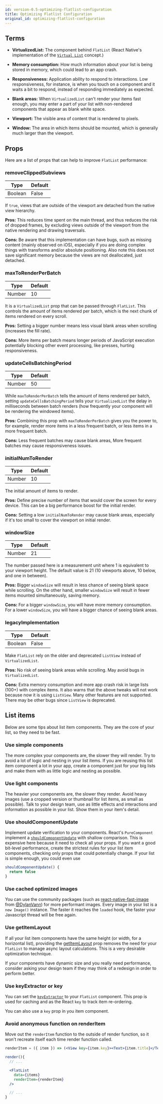```yaml
---
id: version-0.5-optimizing-flatlist-configuration
title: Optimizing Flatlist Configuration
original_id: optimizing-flatlist-configuration
---
```


## Terms

- **VirtualizedList:** The component behind `FlatList` (React Native's implementation of the [`Virtual List`](https://bvaughn.github.io/react-virtualized/#/components/List) concept.)

- **Memory consumption:** How much information about your list is being stored in memory, which could lead to an app crash.

- **Responsiveness:** Application ability to respond to interactions. Low responsiveness, for instance, is when you touch on a component and it waits a bit to respond, instead of responding immediately as expected.

- **Blank areas:** When `VirtualizedList` can't render your items fast enough, you may enter a part of your list with non-rendered components that appear as blank white space.

- **Viewport:** The visible area of content that is rendered to pixels.

- **Window:** The area in which items should be mounted, which is generally much larger than the viewport.

## Props

Here are a list of props that can help to improve `FlatList` performance:

### removeClippedSubviews

| Type    | Default |
| ------- | ------- |
| Boolean | False   |

If `true`, views that are outside of the viewport are detached from the native view hierarchy.

**Pros:** This reduces time spent on the main thread, and thus reduces the risk of dropped frames, by excluding views outside of the viewport from the native rendering and drawing traversals.

**Cons:** Be aware that this implementation can have bugs, such as missing content (mainly observed on iOS), especially if you are doing complex things with transforms and/or absolute positioning. Also note this does not save significant memory because the views are not deallocated, just detached.

### maxToRenderPerBatch

| Type   | Default |
| ------ | ------- |
| Number | 10      |

It is a `VirtualizedList` prop that can be passed through `FlatList`. This controls the amount of items rendered per batch, which is the next chunk of items rendered on every scroll.

**Pros:** Setting a bigger number means less visual blank areas when scrolling (increases the fill rate).

**Cons:** More items per batch means longer periods of JavaScript execution potentially blocking other event processing, like presses, hurting responsiveness.

### updateCellsBatchingPeriod

| Type   | Default |
| ------ | ------- |
| Number | 50      |

While `maxToRenderPerBatch` tells the amount of items rendered per batch, setting `updateCellsBatchingPeriod` tells your `VirtualizedList` the delay in milliseconds between batch renders (how frequently your component will be rendering the windowed items).

**Pros:** Combining this prop with `maxToRenderPerBatch` gives you the power to, for example, render more items in a less frequent batch, or less items in a more frequent batch.

**Cons:** Less frequent batches may cause blank areas, More frequent batches may cause responsiveness issues.

### initialNumToRender

| Type   | Default |
| ------ | ------- |
| Number | 10      |

The initial amount of items to render.

**Pros:** Define precise number of items that would cover the screen for every device. This can be a big performance boost for the initial render.

**Cons:** Setting a low `initialNumToRender` may cause blank areas, especially if it's too small to cover the viewport on initial render.

### windowSize

| Type   | Default |
| ------ | ------- |
| Number | 21      |

The number passed here is a measurement unit where 1 is equivalent to your viewport height. The default value is 21 (10 viewports above, 10 below, and one in between).

**Pros:** Bigger `windowSize` will result in less chance of seeing blank space while scrolling. On the other hand, smaller `windowSize` will result in fewer items mounted simultaneously, saving memory.

**Cons:** For a bigger `windowSize`, you will have more memory consumption. For a lower `windowSize`, you will have a bigger chance of seeing blank areas.

### legacyImplementation

| Type    | Default |
| ------- | ------- |
| Boolean | False   |

Make `FlatList` rely on the older and deprecated `ListView` instead of `VirtualizedList`.

**Pros:** No risk of seeing blank areas while scrolling. May avoid bugs in `VirtualizedList`.

**Cons:** Extra memory consumption and more app crash risk in large lists (100+) with complex items. It also warns that the above tweaks will not work because now it is using `ListView`. Many other features are not supported. There may be other bugs since `ListView` is deprecated.

## List items

Below are some tips about list item components. They are the core of your list, so they need to be fast.

### Use simple components

The more complex your components are, the slower they will render. Try to avoid a lot of logic and nesting in your list items. If you are reusing this list item component a lot in your app, create a component just for your big lists and make them with as little logic and nesting as possible.

### Use light components

The heavier your components are, the slower they render. Avoid heavy images (use a cropped version or thumbnail for list items, as small as possible). Talk to your design team, use as little effects and interactions and information as possible in your list. Show them in your item's detail.

### Use shouldComponentUpdate

Implement update verification to your components. React's `PureComponent` implement a [`shouldComponentUpdate`](https://reactjs.org/docs/react-component.html#shouldcomponentupdate) with shallow comparison. This is expensive here because it need to check all your props. If you want a good bit-level performance, create the strictest rules for your list item components, checking only props that could potentially change. If your list is simple enough, you could even use

```jsx
shouldComponentUpdate() {
  return false
}
```

### Use cached optimized images

You can use the community packages (such as [react-native-fast-image](https://github.com/DylanVann/react-native-fast-image) from [@DylanVann](https://github.com/DylanVann)) for more performant images. Every image in your list is a `new Image()` instance. The faster it reaches the `loaded` hook, the faster your Javascript thread will be free again.

### Use getItemLayout

If all your list item components have the same height (or width, for a horizontal list), providing the [getItemLayout](https://facebook.github.io/react-native/docs/flatlist#getitemlayout) prop removes the need for your `FlatList` to manage async layout calculations. This is a very desirable optimization technique.

If your components have dynamic size and you really need performance, consider asking your design team if they may think of a redesign in order to perform better.

### Use keyExtractor or key

You can set the [`keyExtractor`](https://facebook.github.io/react-native/docs/flatlist#keyextractor) to your `FlatList` component. This prop is used for caching and as the React `key` to track item re-ordering.

You can also use a `key` prop in you item component.

### Avoid anonymous function on renderItem

Move out the `renderItem` function to the outside of render function, so it won't recreate itself each time render function called.

```jsx
renderItem = ({ item }) => (<View key={item.key}><Text>{item.title}</Text></View>);

render(){
  // ...

  <FlatList
    data={items}
    renderItem={renderItem}
  />

  // ...
}
```

